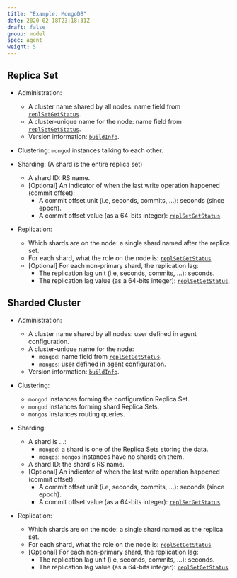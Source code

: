 ```yaml
---
title: "Example: MongoDB"
date: 2020-02-18T23:18:31Z
draft: false
group: model
spec: agent
weight: 5
---
```


## Replica Set
* Administration:
  * A cluster name shared by all nodes: name field from [`replSetGetStatus`](https://docs.mongodb.com/manual/reference/command/replSetGetStatus/).
  * A cluster-unique name for the node: name field from [`replSetGetStatus`](https://docs.mongodb.com/manual/reference/command/replSetGetStatus/).
  * Version information: [`buildInfo`](https://docs.mongodb.com/manual/reference/command/buildInfo/).

* Clustering: `mongod` instances talking to each other.

* Sharding: (A shard is the entire replica set)
  * A shard ID: RS name.
  * [Optional] An indicator of when the last write operation happened (commit offset):
    * A commit offset unit (i.e, seconds, commits, ...): seconds (since epoch).
    * A commit offset value (as a 64-bits integer): [`replSetGetStatus`](https://docs.mongodb.com/manual/reference/command/replSetGetStatus/).

* Replication:
  * Which shards are on the node: a single shard named after the replica set.
  * For each shard, what the role on the node is: [`replSetGetStatus`](https://docs.mongodb.com/manual/reference/command/replSetGetStatus/).
  * [Optional] For each non-primary shard, the replication lag:
    * The replication lag unit (i.e, seconds, commits, ...): seconds.
    * The replication lag value (as a 64-bits integer): [`replSetGetStatus`](https://docs.mongodb.com/manual/reference/command/replSetGetStatus/).


## Sharded Cluster
* Administration:
  * A cluster name shared by all nodes: user defined in agent configuration.
  * A cluster-unique name for the node:
    * `mongod`: name field from [`replSetGetStatus`](https://docs.mongodb.com/manual/reference/command/replSetGetStatus/).
    * `mongos`: user defined in agent configuration.
  * Version information: [`buildInfo`](https://docs.mongodb.com/manual/reference/command/buildInfo/).

* Clustering:
  * `mongod` instances forming the configuration Replica Set.
  * `mongod` instances forming shard Replica Sets.
  * `mongos` instances routing queries.

* Sharding:
  * A shard is ...:
    * `mongod`: a shard is one of the Replica Sets storing the data.
    * `mongos`: `mongos` instances have no shards on them.
  * A shard ID: the shard's RS name.
  * [Optional] An indicator of when the last write operation happened (commit offset):
    * A commit offset unit (i.e, seconds, commits, ...): seconds (since epoch).
    * A commit offset value (as a 64-bits integer): [`replSetGetStatus`](https://docs.mongodb.com/manual/reference/command/replSetGetStatus/).

* Replication:
  * Which shards are on the node: a single shard named as the replica set.
  * For each shard, what the role on the node is: [`replSetGetStatus`](https://docs.mongodb.com/manual/reference/command/replSetGetStatus/)
  * [Optional] For each non-primary shard, the replication lag:
    * The replication lag unit (i.e, seconds, commits, ...): seconds.
    * The replication lag value (as a 64-bits integer): [`replSetGetStatus`](https://docs.mongodb.com/manual/reference/command/replSetGetStatus/).
